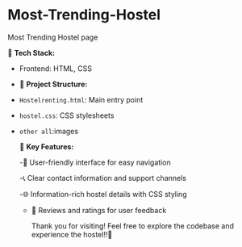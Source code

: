# Most-Trending-Hostel
Most Trending Hostel page 

🚀 **Tech Stack:**
- Frontend: HTML, CSS

- 📂 **Project Structure:**
- `Hostelrenting.html`: Main entry point
- `hostel.css`: CSS stylesheets
- `other all`:images

  🌟 **Key Features:**
  
  -🛌 User-friendly interface for easy navigation

  -📞 Clear contact information and support channels

  -🌐 Information-rich hostel details with CSS styling

  - 📝 Reviews and ratings for user feedback
 

    Thank you for visiting! Feel free to explore the codebase and experience the hostel!!🚀
